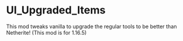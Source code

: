 # UI_Upgraded_Items
This mod tweaks vanilla to upgrade the regular tools to be better than Netherite! (This mod is for 1.16.5)
